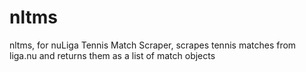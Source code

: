 # nltms
nltms, for nuLiga Tennis Match Scraper, scrapes tennis matches from liga.nu and returns them as a list of match objects